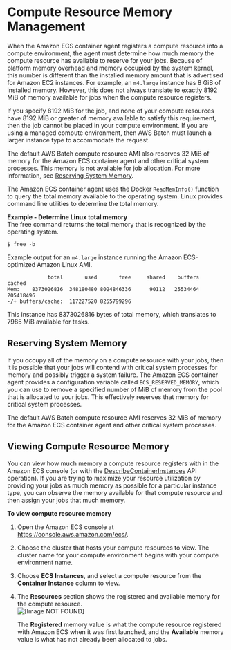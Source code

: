 # Compute Resource Memory Management<a name="memory-management"></a>

When the Amazon ECS container agent registers a compute resource into a compute environment, the agent must determine how much memory the compute resource has available to reserve for your jobs\. Because of platform memory overhead and memory occupied by the system kernel, this number is different than the installed memory amount that is advertised for Amazon EC2 instances\. For example, an `m4.large` instance has 8 GiB of installed memory\. However, this does not always translate to exactly 8192 MiB of memory available for jobs when the compute resource registers\.

If you specify 8192 MiB for the job, and none of your compute resources have 8192 MiB or greater of memory available to satisfy this requirement, then the job cannot be placed in your compute environment\. If you are using a managed compute environment, then AWS Batch must launch a larger instance type to accommodate the request\.

 The default AWS Batch compute resource AMI also reserves 32 MiB of memory for the Amazon ECS container agent and other critical system processes\. This memory is not available for job allocation\. For more information, see [Reserving System Memory](#ecs-reserved-memory)\.

The Amazon ECS container agent uses the Docker `ReadMemInfo()` function to query the total memory available to the operating system\. Linux provides command line utilities to determine the total memory\.

**Example \- Determine Linux total memory**  
The free command returns the total memory that is recognized by the operating system\.  

```
$ free -b
```
Example output for an `m4.large` instance running the Amazon ECS\-optimized Amazon Linux AMI\.  

```
             total       used       free     shared    buffers     cached
Mem:    8373026816  348180480 8024846336      90112   25534464  205418496
-/+ buffers/cache:  117227520 8255799296
```
This instance has 8373026816 bytes of total memory, which translates to 7985 MiB available for tasks\.

## Reserving System Memory<a name="ecs-reserved-memory"></a>

If you occupy all of the memory on a compute resource with your jobs, then it is possible that your jobs will contend with critical system processes for memory and possibly trigger a system failure\. The Amazon ECS container agent provides a configuration variable called `ECS_RESERVED_MEMORY`, which you can use to remove a specified number of MiB of memory from the pool that is allocated to your jobs\. This effectively reserves that memory for critical system processes\.

The default AWS Batch compute resource AMI reserves 32 MiB of memory for the Amazon ECS container agent and other critical system processes\.

## Viewing Compute Resource Memory<a name="viewing-memory"></a>

You can view how much memory a compute resource registers with in the Amazon ECS console \(or with the [DescribeContainerInstances](https://docs.aws.amazon.com/AmazonECS/latest/APIReference/API_DescribeContainerInstances.html) API operation\)\. If you are trying to maximize your resource utilization by providing your jobs as much memory as possible for a particular instance type, you can observe the memory available for that compute resource and then assign your jobs that much memory\.

**To view compute resource memory**

1. Open the Amazon ECS console at [https://console\.aws\.amazon\.com/ecs/](https://console.aws.amazon.com/ecs/)\.

1. Choose the cluster that hosts your compute resources to view\. The cluster name for your compute environment begins with your compute environment name\.

1. Choose **ECS Instances**, and select a compute resource from the **Container Instance** column to view\.

1. The **Resources** section shows the registered and available memory for the compute resource\.  
![\[Image NOT FOUND\]](http://docs.aws.amazon.com/batch/latest/userguide/images/instance-memory.png)

   The **Registered** memory value is what the compute resource registered with Amazon ECS when it was first launched, and the **Available** memory value is what has not already been allocated to jobs\.